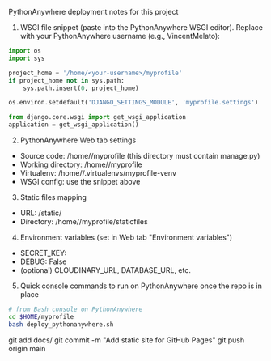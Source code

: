 PythonAnywhere deployment notes for this project

1) WSGI file snippet (paste into the PythonAnywhere WSGI editor). Replace <your-username> with your PythonAnywhere username (e.g., VincentMelato):

```python
import os
import sys

project_home = '/home/<your-username>/myprofile'
if project_home not in sys.path:
    sys.path.insert(0, project_home)

os.environ.setdefault('DJANGO_SETTINGS_MODULE', 'myprofile.settings')

from django.core.wsgi import get_wsgi_application
application = get_wsgi_application()
```

2) PythonAnywhere Web tab settings
- Source code: /home/<your-username>/myprofile   (this directory must contain manage.py)
- Working directory: /home/<your-username>/myprofile
- Virtualenv: /home/<your-username>/.virtualenvs/myprofile-venv
- WSGI config: use the snippet above

3) Static files mapping
- URL: /static/
- Directory: /home/<your-username>/myprofile/staticfiles

4) Environment variables (set in Web tab "Environment variables")
- SECRET_KEY: <a secure random string>
- DEBUG: False
- (optional) CLOUDINARY_URL, DATABASE_URL, etc.

5) Quick console commands to run on PythonAnywhere once the repo is in place
```bash
# from Bash console on PythonAnywhere
cd $HOME/myprofile
bash deploy_pythonanywhere.sh
```

git add docs/
git commit -m "Add static site for GitHub Pages"
git push origin main